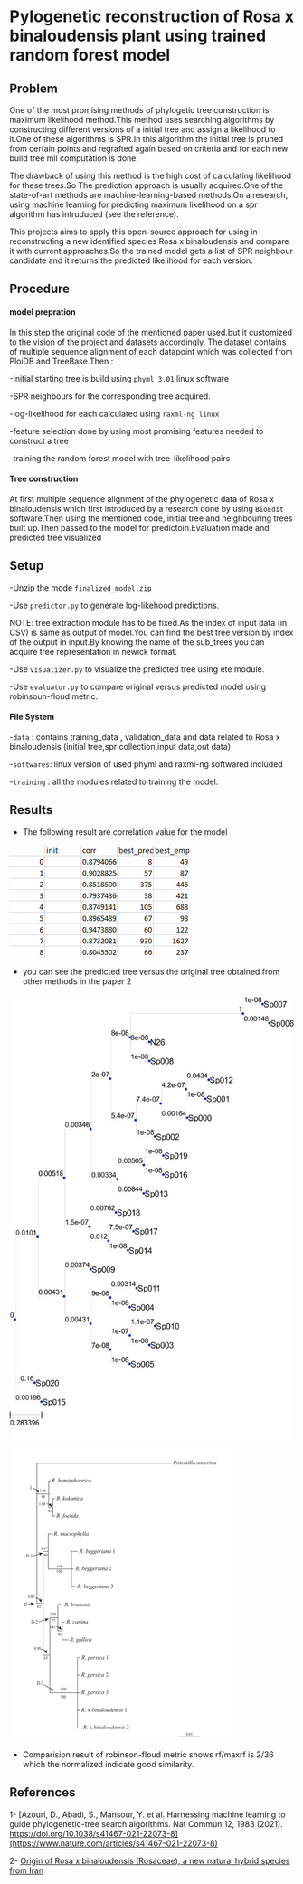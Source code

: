 # Pylogenetic reconstruction of Rosa x binaloudensis plant using trained random forest model

## Problem

One of the most promising methods of phylogetic tree construction is maximum likelihood method.This method uses searching algorithms by constructing different versions of a initial tree and assign a likelihood to it.One of these algorithms is SPR.In this algorithm the initial tree is pruned from certain points and regrafted again based on criteria and for each new build tree mll computation is done.

The drawback of using this method is the high cost of calculating likelihood for these trees.So The prediction approach is usually acquired.One of the state-of-art methods are machine-learning-based methods.On a research, using machine learning for predicting maximum likelihood on a spr algorithm has intruduced (see the reference).

This projects aims to apply this open-source approach for using in reconstructing a new identified species Rosa x binaloudensis and compare it with current approaches.So the trained model gets a list of SPR neighbour candidate and it returns the predicted likelihood for each version.

## Procedure

#### model prepration

In this step the original code of the mentioned paper used.but it customized to the vision of the project and datasets accordingly.
The dataset contains of multiple sequence alignment of each datapoint which was collected from PloiDB and TreeBase.Then :

-Initial starting tree is build using `phyml 3.01` linux software

-SPR neighbours for the corresponding tree acquired.

-log-likelihood for each calculated using `raxml-ng linux`

-feature selection done by using most promising features needed to construct a tree

-training the random forest model with tree-likelihood pairs

#### Tree construction

At first multiple sequence alignment of the phylogenetic data of Rosa x binaloudensis which first introduced by a research done by using `BioEdit` software.Then using the mentioned code, initial tree and neighbouring trees built up.Then passed to the model for predictoin.Evaluation made and predicted tree visualized

## Setup
  -Unzip the mode `finalized_model.zip`
  
  -Use `predictor.py` to generate log-likehood predictions.
  
  NOTE: tree extraction module has to be fixed.As the index of input data (in CSV) is same as output of model.You can find the best tree version by index of the output in input.By knowing the name of the sub_trees you can acquire tree representation in newick format.
  
  -Use `visualizer.py` to visualize the predicted tree using ete module.
  
  -Use `evaluator.py` to compare original versus predicted model using robinsoun-floud metric.
  
#### File System

-`data` : contains training_data , validation_data and data related to Rosa x binaloudensis (initial tree,spr collection,input data,out data)

-`softwares`: linux version of used phyml and raxml-ng softwared included

-`training` : all the modules related to training the model.

## Results

- The following result are correlation value for the model

![](modeleval.png)

- you can see the predicted tree versus the original tree obtained from other methods in the paper 2

![](predicted_tree.jpg) ![](orgtree.png)

- Comparision result of robinson-floud metric shows rf/maxrf is 2/36 which the normalized indicate good similarity.

## References

1- [Azouri, D., Abadi, S., Mansour, Y. et al. Harnessing machine learning to guide phylogenetic-tree search algorithms. Nat Commun 12, 1983 (2021). https://doi.org/10.1038/s41467-021-22073-8](https://www.nature.com/articles/s41467-021-22073-8)

2- [Origin of Rosa x binaloudensis (Rosaceae), a new natural hybrid species from Iran](https://www.biotaxa.org/Phytotaxa/article/view/phytotaxa.411.1.2)  
